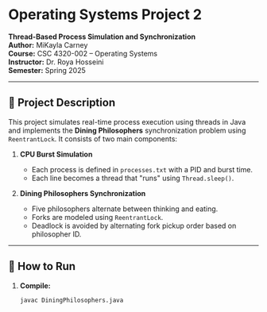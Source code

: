 # Operating Systems Project 2  
**Thread-Based Process Simulation and Synchronization**  
**Author:** MiKayla Carney  
**Course:** CSC 4320-002 – Operating Systems  
**Instructor:** Dr. Roya Hosseini  
**Semester:** Spring 2025

---

## 📌 Project Description

This project simulates real-time process execution using threads in Java and implements the **Dining Philosophers** synchronization problem using `ReentrantLock`. It consists of two main components:

1. **CPU Burst Simulation**  
   - Each process is defined in `processes.txt` with a PID and burst time.
   - Each line becomes a thread that "runs" using `Thread.sleep()`.

2. **Dining Philosophers Synchronization**  
   - Five philosophers alternate between thinking and eating.
   - Forks are modeled using `ReentrantLock`.
   - Deadlock is avoided by alternating fork pickup order based on philosopher ID.
---

## 🧪 How to Run

1. **Compile:**
   ```bash
   javac DiningPhilosophers.java
